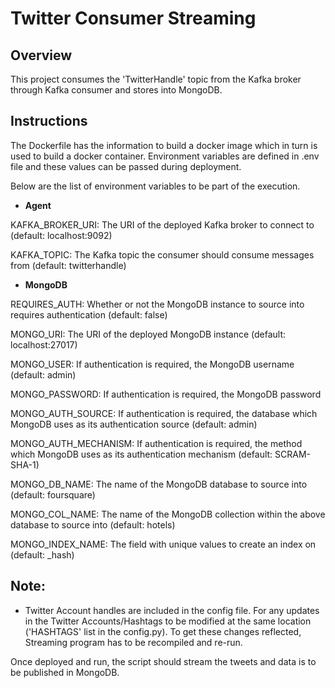 # Twitter Consumer Streaming
## Overview
This project consumes the 'TwitterHandle' topic from the Kafka broker through Kafka consumer and stores into MongoDB. 

## Instructions

The Dockerfile has the information to build a docker image which in turn is used to build a docker container. Environment variables are defined in .env file and these values can be passed during deployment. 

Below are the list of environment variables to be part of the execution.

* **Agent**

KAFKA_BROKER_URI: The URI of the deployed Kafka broker to connect to (default: localhost:9092)

KAFKA_TOPIC: The Kafka topic the consumer should consume messages from (default: twitterhandle)

* **MongoDB**

REQUIRES_AUTH: Whether or not the MongoDB instance to source into requires authentication (default: false)

MONGO_URI: The URI of the deployed MongoDB instance (default: localhost:27017)

MONGO_USER: If authentication is required, the MongoDB username (default: admin)

MONGO_PASSWORD: If authentication is required, the MongoDB password

MONGO_AUTH_SOURCE: If authentication is required, the database which MongoDB uses as its authentication source (default: admin)

MONGO_AUTH_MECHANISM: If authentication is required, the method which MongoDB uses as its authentication mechanism (default: SCRAM-SHA-1)

MONGO_DB_NAME: The name of the MongoDB database to source into (default: foursquare)

MONGO_COL_NAME: The name of the MongoDB collection within the above database to source into (default: hotels)

MONGO_INDEX_NAME: The field with unique values to create an index on (default: _hash)

## Note:
* Twitter Account handles are included in the config file. For any updates in the Twitter Accounts/Hashtags to be modified at the same location ('HASHTAGS' list in the config.py). To get these changes reflected, Streaming program has to be recompiled and re-run.

Once deployed and run, the script should stream the tweets and data is to be published in MongoDB. 

